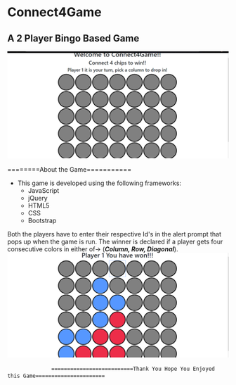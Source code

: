 # Connect4Game
## A 2 Player Bingo Based Game  
<img src="Images/Screenshot%20(18).png" />


========About the Game===========
* This game is developed using the following frameworks:
    * JavaScript
    * jQuery
    * HTML5
    * CSS
    * Bootstrap

<p>Both the players have to enter their respective Id's in the alert prompt that pops up when the game is run.  The winner is declared if a player gets four consecutive colors in either of-> (<strong><em>Column, Row, Diagonal</em></strong>).    
   
   
   
<img src="Images/Screenshot%20(19).png" />
    
                  ==========================Thank You Hope You Enjoyed this Game======================
